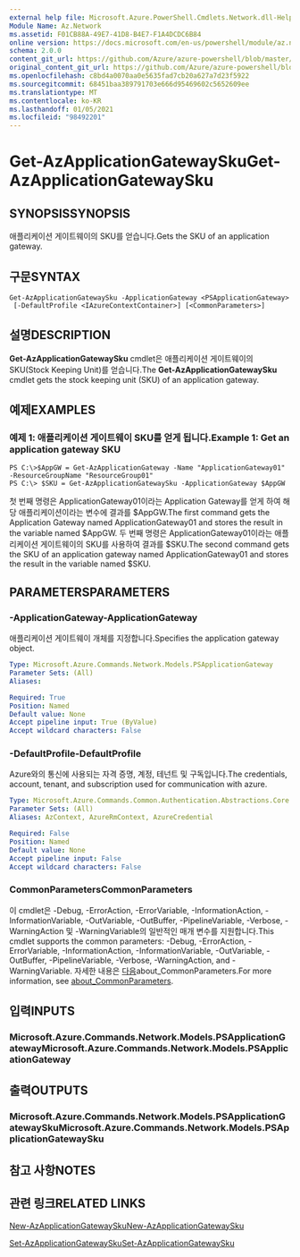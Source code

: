 ```yaml
---
external help file: Microsoft.Azure.PowerShell.Cmdlets.Network.dll-Help.xml
Module Name: Az.Network
ms.assetid: F01CB88A-49E7-41D8-B4E7-F1A4DCDC6B84
online version: https://docs.microsoft.com/en-us/powershell/module/az.network/get-azapplicationgatewaysku
schema: 2.0.0
content_git_url: https://github.com/Azure/azure-powershell/blob/master/src/Network/Network/help/Get-AzApplicationGatewaySku.md
original_content_git_url: https://github.com/Azure/azure-powershell/blob/master/src/Network/Network/help/Get-AzApplicationGatewaySku.md
ms.openlocfilehash: c8bd4a0070aa0e5635fad7cb20a627a7d23f5922
ms.sourcegitcommit: 68451baa389791703e666d95469602c5652609ee
ms.translationtype: MT
ms.contentlocale: ko-KR
ms.lasthandoff: 01/05/2021
ms.locfileid: "98492201"
---
```

# <span data-ttu-id="76225-101">Get-AzApplicationGatewaySku</span><span class="sxs-lookup"><span data-stu-id="76225-101">Get-AzApplicationGatewaySku</span></span>

## <span data-ttu-id="76225-102">SYNOPSIS</span><span class="sxs-lookup"><span data-stu-id="76225-102">SYNOPSIS</span></span>
<span data-ttu-id="76225-103">애플리케이션 게이트웨이의 SKU를 얻습니다.</span><span class="sxs-lookup"><span data-stu-id="76225-103">Gets the SKU of an application gateway.</span></span>

## <span data-ttu-id="76225-104">구문</span><span class="sxs-lookup"><span data-stu-id="76225-104">SYNTAX</span></span>

```
Get-AzApplicationGatewaySku -ApplicationGateway <PSApplicationGateway>
 [-DefaultProfile <IAzureContextContainer>] [<CommonParameters>]
```

## <span data-ttu-id="76225-105">설명</span><span class="sxs-lookup"><span data-stu-id="76225-105">DESCRIPTION</span></span>
<span data-ttu-id="76225-106">**Get-AzApplicationGatewaySku** cmdlet은 애플리케이션 게이트웨이의 SKU(Stock Keeping Unit)를 얻습니다.</span><span class="sxs-lookup"><span data-stu-id="76225-106">The **Get-AzApplicationGatewaySku** cmdlet gets the stock keeping unit (SKU) of an application gateway.</span></span>

## <span data-ttu-id="76225-107">예제</span><span class="sxs-lookup"><span data-stu-id="76225-107">EXAMPLES</span></span>

### <span data-ttu-id="76225-108">예제 1: 애플리케이션 게이트웨이 SKU를 얻게 됩니다.</span><span class="sxs-lookup"><span data-stu-id="76225-108">Example 1: Get an application gateway SKU</span></span>
```
PS C:\>$AppGW = Get-AzApplicationGateway -Name "ApplicationGateway01" -ResourceGroupName "ResourceGroup01"
PS C:\> $SKU = Get-AzApplicationGatewaySku -ApplicationGateway $AppGW
```

<span data-ttu-id="76225-109">첫 번째 명령은 ApplicationGateway01이라는 Application Gateway를 얻게 하여 해당 애플리케이션이라는 변수에 결과를 $AppGW.</span><span class="sxs-lookup"><span data-stu-id="76225-109">The first command gets the Application Gateway named ApplicationGateway01 and stores the result in the variable named $AppGW.</span></span>
<span data-ttu-id="76225-110">두 번째 명령은 ApplicationGateway01이라는 애플리케이션 게이트웨이의 SKU를 사용하여 결과를 $SKU.</span><span class="sxs-lookup"><span data-stu-id="76225-110">The second command gets the SKU of an application gateway named ApplicationGateway01 and stores the result in the variable named $SKU.</span></span>

## <span data-ttu-id="76225-111">PARAMETERS</span><span class="sxs-lookup"><span data-stu-id="76225-111">PARAMETERS</span></span>

### <span data-ttu-id="76225-112">-ApplicationGateway</span><span class="sxs-lookup"><span data-stu-id="76225-112">-ApplicationGateway</span></span>
<span data-ttu-id="76225-113">애플리케이션 게이트웨이 개체를 지정합니다.</span><span class="sxs-lookup"><span data-stu-id="76225-113">Specifies the application gateway object.</span></span>

```yaml
Type: Microsoft.Azure.Commands.Network.Models.PSApplicationGateway
Parameter Sets: (All)
Aliases:

Required: True
Position: Named
Default value: None
Accept pipeline input: True (ByValue)
Accept wildcard characters: False
```

### <span data-ttu-id="76225-114">-DefaultProfile</span><span class="sxs-lookup"><span data-stu-id="76225-114">-DefaultProfile</span></span>
<span data-ttu-id="76225-115">Azure와의 통신에 사용되는 자격 증명, 계정, 테넌트 및 구독입니다.</span><span class="sxs-lookup"><span data-stu-id="76225-115">The credentials, account, tenant, and subscription used for communication with azure.</span></span>

```yaml
Type: Microsoft.Azure.Commands.Common.Authentication.Abstractions.Core.IAzureContextContainer
Parameter Sets: (All)
Aliases: AzContext, AzureRmContext, AzureCredential

Required: False
Position: Named
Default value: None
Accept pipeline input: False
Accept wildcard characters: False
```

### <span data-ttu-id="76225-116">CommonParameters</span><span class="sxs-lookup"><span data-stu-id="76225-116">CommonParameters</span></span>
<span data-ttu-id="76225-117">이 cmdlet은 -Debug, -ErrorAction, -ErrorVariable, -InformationAction, -InformationVariable, -OutVariable, -OutBuffer, -PipelineVariable, -Verbose, -WarningAction 및 -WarningVariable의 일반적인 매개 변수를 지원합니다.</span><span class="sxs-lookup"><span data-stu-id="76225-117">This cmdlet supports the common parameters: -Debug, -ErrorAction, -ErrorVariable, -InformationAction, -InformationVariable, -OutVariable, -OutBuffer, -PipelineVariable, -Verbose, -WarningAction, and -WarningVariable.</span></span> <span data-ttu-id="76225-118">자세한 내용은 [다음](http://go.microsoft.com/fwlink/?LinkID=113216)about_CommonParameters.</span><span class="sxs-lookup"><span data-stu-id="76225-118">For more information, see [about_CommonParameters](http://go.microsoft.com/fwlink/?LinkID=113216).</span></span>

## <span data-ttu-id="76225-119">입력</span><span class="sxs-lookup"><span data-stu-id="76225-119">INPUTS</span></span>

### <span data-ttu-id="76225-120">Microsoft.Azure.Commands.Network.Models.PSApplicationGateway</span><span class="sxs-lookup"><span data-stu-id="76225-120">Microsoft.Azure.Commands.Network.Models.PSApplicationGateway</span></span>

## <span data-ttu-id="76225-121">출력</span><span class="sxs-lookup"><span data-stu-id="76225-121">OUTPUTS</span></span>

### <span data-ttu-id="76225-122">Microsoft.Azure.Commands.Network.Models.PSApplicationGatewaySku</span><span class="sxs-lookup"><span data-stu-id="76225-122">Microsoft.Azure.Commands.Network.Models.PSApplicationGatewaySku</span></span>

## <span data-ttu-id="76225-123">참고 사항</span><span class="sxs-lookup"><span data-stu-id="76225-123">NOTES</span></span>

## <span data-ttu-id="76225-124">관련 링크</span><span class="sxs-lookup"><span data-stu-id="76225-124">RELATED LINKS</span></span>

[<span data-ttu-id="76225-125">New-AzApplicationGatewaySku</span><span class="sxs-lookup"><span data-stu-id="76225-125">New-AzApplicationGatewaySku</span></span>](./New-AzApplicationGatewaySku.md)

[<span data-ttu-id="76225-126">Set-AzApplicationGatewaySku</span><span class="sxs-lookup"><span data-stu-id="76225-126">Set-AzApplicationGatewaySku</span></span>](./Set-AzApplicationGatewaySku.md)


